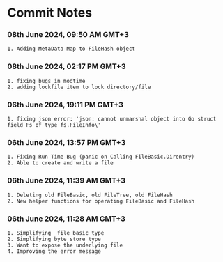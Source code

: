# Commit Notes

### 08th June 2024, 09:50 AM GMT+3
    1. Adding MetaData Map to FileHash object

### 08th June 2024, 02:17 PM GMT+3
    1. fixing bugs in modtime
    2. adding lockfile item to lock directory/file

### 06th June 2024, 19:11 PM GMT+3
    1. fixing json error: 'json: cannot unmarshal object into Go struct field Fs of type fs.FileInfo\'

### 06th June 2024, 13:57 PM GMT+3
    
    1. Fixing Run Time Bug (panic on Calling FileBasic.Direntry)
    2. Able to create and write a file

### 06th June 2024, 11:39 AM GMT+3
    
    1. Deleting old FileBasic, old FileTree, old FileHash
    2. New helper functions for operating FileBasic and FileHash

### 06th June 2024, 11:28 AM GMT+3

    1. Simplifying  file basic type
    2. Simplifying byte store type
    3. Want to expose the underlying file
    4. Improving the error message